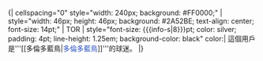 <div style="float: left; border:#000000 1px; margin: 1px;">
{| cellspacing="0" style="width: 240px; background: #FF0000;"
| style="width: 46px; height: 46px; background: #2A52BE; text-align: center; font-size: 14pt;" | TOR
| style="font-size: {{{info-s|8}}}pt; color: silver; padding: 4pt; line-height: 1.25em; background-color: black" color:| 這個用戶是'''[[多倫多藍鳥|<span style="color: #2A52BE">多倫多藍鳥</span>]]'''的球迷。
|}</div>